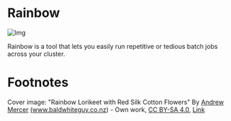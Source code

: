 # Rainbow

![Img](https://upload.wikimedia.org/wikipedia/commons/b/b8/Rainbow_Lorikeet_with_Red_Silk_Cotton_Flowers_-_AndrewMercer_IMG41411.jpg)

Rainbow is a tool that lets you easily run repetitive or tedious batch jobs across your cluster.


# Footnotes
Cover image: "Rainbow Lorikeet with Red Silk Cotton Flowers" By <a href="//commons.wikimedia.org/wiki/User:Bald_white_guy" title="User:Bald white guy">Andrew Mercer</a> <a rel="nofollow" class="external text" href="http://www.baldwhiteguy.co.nz">(www.baldwhiteguy.co.nz)</a> - <span class="int-own-work" lang="en">Own work</span>, <a href="https://creativecommons.org/licenses/by-sa/4.0" title="Creative Commons Attribution-Share Alike 4.0">CC BY-SA 4.0</a>, <a href="https://commons.wikimedia.org/w/index.php?curid=81752198">Link</a>


